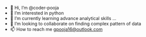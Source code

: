 - 👋 Hi, I’m @coder-pooja
- 👀 I’m interested in                                                                                                     python 
- 🌱 I’m currently learning advance analytical skills                                                                                                                                                                                ...
- 💞️ I’m looking to collaborate on finding complex pattern of data
- 📫 How to reach me gpooja16@outlook.com

<!---
coder-pooja/coder-pooja is a ✨ special ✨ repository because its `README.md` (this file) appears on your GitHub profile.
You can click the Preview link to take a look at your changes.
--->
